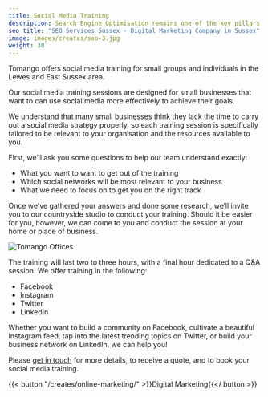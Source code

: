 ```yaml
---
title: Social Media Training
description: Search Engine Optimisation remains one of the key pillars of digital marketing. Our expertise will help your business get found for the right searches by the right people.
seo_title: "SEO Services Sussex - Digital Marketing Company in Sussex"
image: images/creates/seo-3.jpg
weight: 30
---
```


Tomango offers social media training for small groups and individuals in the Lewes and East Sussex area.

Our social media training sessions are designed for small businesses that want to can use social media more effectively to achieve their goals.

We understand that many small businesses think they lack the time to carry out a social media strategy properly, so each training session is specifically tailored to be relevant to your organisation and the resources available to you.

First, we’ll ask you some questions to help our team understand exactly:

* What you want to want to get out of the training
* Which social networks will be most relevant to your business
* What we need to focus on to get you on the right track

Once we’ve gathered your answers and done some research, we’ll invite you to our countryside studio to conduct your training. Should it be easier for you, however, we can come to you and conduct the session at your home or place of business.

![Tomango Offices](/images/blog/Banner-Tomango-Studio.jpg)

The training will last two to three hours, with a final hour dedicated to a Q&A session.
We offer training in the following:

* Facebook
* Instagram
* Twitter
* LinkedIn
 
Whether you want to build a community on Facebook, cultivate a beautiful Instagram feed, tap into the latest trending topics on Twitter, or build your business network on LinkedIn, we can help you!

Please [get in touch](/contact) for more details, to receive a quote, and to book your social media training.


{{< button "/creates/online-marketing/" >}}Digital Marketing{{</ button >}}
